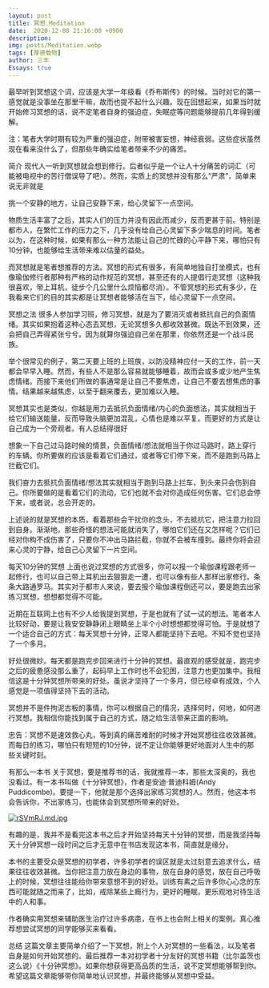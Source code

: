 ```yaml
---
layout: post
title: 冥想.Meditation
date:  2020-12-08 21:16:00 +0900
description: 
img: posts/Meditation.webp
tags: [厚德载物]
author: 三丰
Essays: true
---
```


最早听到冥想这个词，应该是大学一年级看《乔布斯传》的时候。当时对它的第一感觉就是没事坐在那里干嘛，故而也提不起什么兴趣。现在回想起来，如果当时就开始修习冥想的话，说不定笔者自身的强迫症，失眠症等问题能够提前几年得到缓解。

注：笔者大学时期有较为严重的强迫症，附带被害妄想，神经衰弱。这些症状虽然现在看来没什么了，但那些年确实给笔者带来不少的痛苦。

简介
现代人一听到冥想就会想到修行。后者似乎是一个让人十分痛苦的词汇（可能被电视中的苦行僧误导了吧）。然而，实质上的冥想并没有那么“严肃”，简单来说无非就是

挑一个安静的地方，让自己安静下来，给心灵留下一点空间。

物质生活丰富了之后，其实人们的压力并没有因此而减少，反而更甚于前。特别是都市人，在繁忙工作的压力之下，几乎没有给自己心灵留下多少喘息的时间。笔者以为，在这种时候，如果有那么一种方法能让自己的忙碌的心平静下来，哪怕只有10分钟，也能够给生活带来难以估量的益处。

而冥想就是笔者想推荐的方法。冥想的形式有很多，有简单地独自打坐模式，也有像瑜伽修行者那种有严格的动作规范的冥想，甚至还有的人提倡行走冥想（这种我很喜欢，带上耳机，徒步个几公里什么烦恼都尽消）。不管冥想的形式有多少，在我看来它们的目的其实都是让冥想者能够活在当下，给心灵留下一点空间。

冥想之法
很多人参加学习班，修习冥想，就是为了要消灭或者抵抗自己的负面情绪。其实如果抱着这种心态去冥想，无论冥想多久都收效甚微。既达不到效果，还会把自己弄得紧张兮兮。因为就算你强迫自己坐在那里，你依然还是一个战斗民族。

举个很常见的例子，第二天要上班的上班族，以防没精神应付一天的工作，前一天都会早早入睡。然而，有些人不是那么容易就能够睡着，故而会或多或少地产生焦虑情绪。而接下来他们所做的事通常是让自己不要焦虑，让自己不要去想焦虑的事情。结果越来越焦虑，以至于翻来覆去，更加难以入睡。

冥想其实也是类似，你越是用力去抵抗负面情绪/内心的负面想法，其实就相当于给它们输送能量，反而导致头脑更加混乱，心情也是难以平复。而更好的方式是让自己成为一个旁观者。有人总结得很好

想象一下自己过马路时候的情景，负面情绪/想法就相当于你过马路时，路上穿行的车辆。你所要做的应该是看着它们通过，或者等它们停下来，而不是跑到马路上拦截它们。

我们奋力去抵抗负面情绪/想法其实就相当于跑到马路上拦车，到头来只会伤到自己。你所要做的是看着它们的流动，它们也就不会对你造成任何伤害。它们总会停下来，或者说，总会开走的。

上述说的就是冥想的本质，看着那些会干扰你的念头，不去抵抗它，把注意力拉回到自身。渐渐地，那些奇怪的想法可能就消失了，哪怕它们还在又怎样呢？它们已经对你构不成伤害了，只要你不冲出马路拦截，你就不会被车撞到。最终你将会迎来心灵的宁静，给自己心灵留下一片空间。

每天10分钟的冥想
上面也说过冥想的方式很多，你可以报一个瑜伽课程跟老师一起修行，也可以自己带上耳机出去狠狠走一遭，也可以像有些人那样出家修行。条条大路通罗马。其实对于都市人来说，要去报个瑜伽课程倒还可以，要是跑去出家练习冥想，想想都觉得不可能。

近期在互联网上也有不少人给我提到冥想，于是也就有了试一试的想法。笔者本人比较好动，要是让我安安静静闭上眼睛坐上半个小时想想都觉得可怕。于是就想了一个适合自己的方式：每天冥想十分钟，正常人都能坚持下去吧。不知不觉也坚持了一个多月。

好处很微妙。每天都是跑完步回来进行十分钟的冥想。最直观的感受就是，跑完步之后的疲惫感没那么重了，起码早上工作时也不会犯困，注意力也更加集中。我相信这是十分钟冥想所带来的好处。虽说才坚持了一个多月，但已经卓有成效，个人感觉是一项值得坚持下去的活动。

冥想并不是件拘泥古板的事情，你可以根据自己的情况，选择何时，何地，如何进行冥想。我相信你能找到属于自己的方式，随之给生活带来正面的影响。

忠告：冥想不是速效救心丸，等到真的痛苦难耐的时候才开始冥想往往收效甚微。而每日的练习，哪怕只有短短的10分钟，说不定让你能够更好地面对人生中的那些关键时刻。

有那么一本书
关于冥想，要是推荐书的话，我就推荐一本，那些太深奥的，我也没看过。有一本书叫做《十分钟冥想》，作者是安迪·普迪科姆(Andy Puddicombe)。要提一下，他就是那个选择出家练习冥想的人。然而，他这本书会告诉你，不出家练习，也能体会到冥想所带来的好处。

[![rSVmRJ.md.jpg](https://s3.ax1x.com/2020/12/08/rSVmRJ.md.jpg)](https://imgchr.com/i/rSVmRJ)

有趣的是，我并不是看完这本书之后才开始坚持每天十分钟的冥想，而是我坚持每天十分钟冥想一段时间之后才无意中在书店发现这本书，简直就是缘分。

本书的主要受众是冥想的初学者，许多初学者的误区就是太过刻意去追求什么，结果往往收效甚微。当你把注意力放在身边的事物，放在自身的感觉，放在自己呼吸上的时候，冥想往往能给你带来意想不到的好处。训练有素之后许多你心心念的东西可能就随之而来了，比如，戒除某些上瘾行为，更好的睡眠，更乐观地对待生活中的人和事。

作者确实用冥想来辅助医生治疗过许多病患，在书上也会附上相关的案例。真心推荐想尝试冥想的同学能够买来看看。

总结
这篇文章主要简单介绍了一下冥想，附上个人对冥想的一些看法，以及笔者自身是如何开始冥想的。最后推荐一本对初学者十分友好的冥想书籍（比尔盖茨也这么说）《十分钟冥想》。如果你想获得更高品质的生活，说不定冥想能够帮到你。希望这篇文章能够带你简单地认识冥想，并最终能够从冥想中受益。

